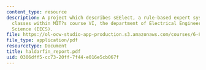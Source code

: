 ```yaml
---
content_type: resource
description: A project which describes sEElect, a rule-based expert system for recommending
  classes within MIT?s course VI, the department of Electrical Engineering and Computer
  Science (EECS).
file: https://ol-ocw-studio-app-production.s3.amazonaws.com/courses/6-871-knowledge-based-applications-systems-spring-2005/0306dff5cc7320ff7f44e016e5cb067f_haldarfin_report.pdf
file_type: application/pdf
resourcetype: Document
title: haldarfin_report.pdf
uid: 0306dff5-cc73-20ff-7f44-e016e5cb067f
---
```

